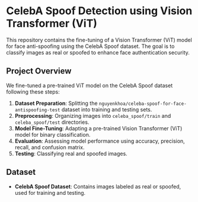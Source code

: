 # CelebA Spoof Detection using Vision Transformer (ViT)

This repository contains the fine-tuning of a Vision Transformer (ViT) model for face anti-spoofing using the CelebA Spoof dataset. The goal is to classify images as real or spoofed to enhance face authentication security.

## Project Overview
We fine-tuned a pre-trained ViT model on the CelebA Spoof dataset following these steps:
1. **Dataset Preparation**: Splitting the `nguyenkhoa/celeba-spoof-for-face-antispoofing-test` dataset into training and testing sets.
2. **Preprocessing**: Organizing images into `celeba_spoof/train` and `celeba_spoof/test` directories.
3. **Model Fine-Tuning**: Adapting a pre-trained Vision Transformer (ViT) model for binary classification.
4. **Evaluation**: Assessing model performance using accuracy, precision, recall, and confusion matrix.
5. **Testing**: Classifying real and spoofed images.

## Dataset
- **CelebA Spoof Dataset**: Contains images labeled as real or spoofed, used for training and testing.
